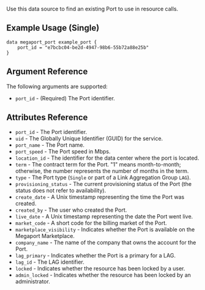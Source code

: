 Use this data source to find an existing Port to use in resource calls.

## Example Usage (Single)
```
data megaport_port example_port {
    port_id = "e7bcbc04-be2d-4947-98b6-55b72a88e25b"
}
```

## Argument Reference
The following arguments are supported:
 - `port_id` - (Required) The Port identifier.
 
 ## Attributes Reference
 - `port_id` - The Port identifier.
 - `uid` - The Globally Unique Identifier (GUID) for the service.
 - `port_name` - The Port name.
 - `port_speed` - The Port speed in Mbps.
 - `location_id` - The identifier for the data center where the port is located.
 - `term` - The contract term for the Port. "1" means month-to-month; otherwise, the number represents the number of months in the term.
 - `type` - The Port type (`Single` or part of a Link Aggregation Group `LAG`).
 - `provisioning_status` - The current provisioning status of the Port (the status does not refer to availability).
 - `create_date` - A Unix timestamp representing the time the Port was created.
 - `created_by` - The user who created the Port.
 - `live_date` - A Unix timestamp representing the date the Port went live.
 - `market_code` - A short code for the billing market of the Port.
 - `marketplace_visibility` - Indicates whether the Port is available on the Megaport Marketplace.
 - `company_name` - The name of the company that owns the account for the Port.
 - `lag_primary` - Indicates whether the Port is a primary for a LAG.
 - `lag_id` - The LAG identifier.
 - `locked` - Indicates whether the resource has been locked by a user.
 - `admin_locked` - Indicates whether the resource has been locked by an administrator.

